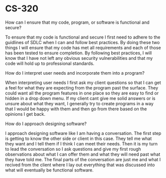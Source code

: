 # CS-320

How can I ensure that my code, program, or software is functional and secure?

To ensure that my code is functional and secure I first need to adhere to the guidlines of SDLC when I can and follow best practices. By doing these two things I will ensure that my code has met all requirements and each of those has been tested to ensure completion. By following best practices, I will know that I have not left any obvious security vulnerabilities and that my code will hold up to professional standards.

How do I interpret user needs and incorporate them into a program?

When interpreting user needs I first ask my client questions so that I can get a feel for what they are expecting from the program past the surface. They could want all the program features in one place so they are easy to find or hidden in a drop down menu. If my client cant give me solid answers or is unsure about what they want, I generally try to create programs in a way that I would be happy with them and then go from there based on the opinions I get back.

How do I approach designing software?

I approach designing software like I am having a conversation. The first step is getting to know the other side or client in this case. They tell me what they want and I tell them if I think I can meet their needs. Then it is my turn to lead the conversation so I ask questions and give my first rough observations about what I can offer them and what they will need past what they have told me. The final parts of the conversation are just me and what I recived from the client where I lay out everything that was discussed into what will eventually be functional software. 
